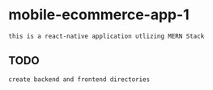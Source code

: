 # mobile-ecommerce-app-1

`this is a react-native application utlizing MERN Stack`

## TODO

`create backend and frontend directories`